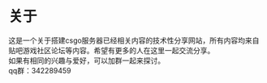 # 关于

这是一个关于搭建csgo服务器已经相关内容的技术性分享网站，所有内容均来自贴吧游戏社区论坛等内容。希望有更多的人在这里一起交流分享。<br>
如果有相同的兴趣与爱好，可以加群一起来探讨。<br>
qq群：342289459